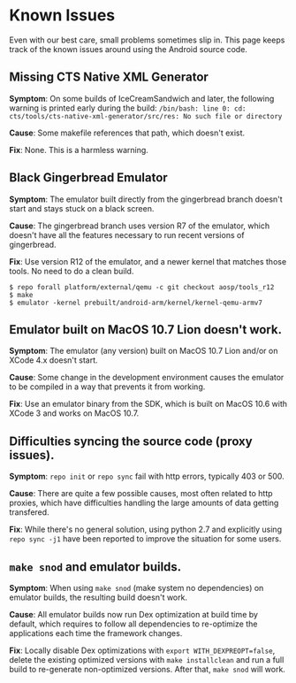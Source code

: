 <!--
   Copyright 2010 The Android Open Source Project

   Licensed under the Apache License, Version 2.0 (the "License");
   you may not use this file except in compliance with the License.
   You may obtain a copy of the License at

       http://www.apache.org/licenses/LICENSE-2.0

   Unless required by applicable law or agreed to in writing, software
   distributed under the License is distributed on an "AS IS" BASIS,
   WITHOUT WARRANTIES OR CONDITIONS OF ANY KIND, either express or implied.
   See the License for the specific language governing permissions and
   limitations under the License.
-->

# Known Issues #

Even with our best care, small problems sometimes slip in. This page keeps
track of the known issues around using the Android source code.

## Missing CTS Native XML Generator ##

**Symptom**: On some builds of IceCreamSandwich and later, the following
warning is printed early during the build:
`/bin/bash: line 0: cd: cts/tools/cts-native-xml-generator/src/res: No
such file or directory`

**Cause**: Some makefile references that path, which doesn't exist.

**Fix**: None. This is a harmless warning.

## Black Gingerbread Emulator ##

**Symptom**: The emulator built directly from the gingerbread branch
doesn't start and stays stuck on a black screen.

**Cause**: The gingerbread branch uses version R7 of the emulator,
which doesn't have all the features necessary to run recent versions
of gingerbread.

**Fix**: Use version R12 of the emulator, and a newer kernel that matches
those tools. No need to do a clean build.

    $ repo forall platform/external/qemu -c git checkout aosp/tools_r12
    $ make
    $ emulator -kernel prebuilt/android-arm/kernel/kernel-qemu-armv7

## Emulator built on MacOS 10.7 Lion doesn't work. ##

**Symptom**: The emulator (any version) built on MacOS 10.7 Lion
and/or on XCode 4.x doesn't start.

**Cause**: Some change in the development environment causes
the emulator to be compiled in a way that prevents it from working.

**Fix**: Use an emulator binary from the SDK, which is built on
MacOS 10.6 with XCode 3 and works on MacOS 10.7.

## Difficulties syncing the source code (proxy issues). ##

**Symptom**: `repo init` or `repo sync` fail with http errors,
typically 403 or 500.

**Cause**: There are quite a few possible causes, most often
related to http proxies, which have difficulties handling the
large amounts of data getting transfered.

**Fix**: While there's no general solution, using python 2.7
and explicitly using `repo sync -j1` have been reported to
improve the situation for some users.

## `make snod` and emulator builds. ##

**Symptom**: When using `make snod` (make system no dependencies)
on emulator builds, the resulting build doesn't work.

**Cause**: All emulator builds now run Dex optimization at build
time by default, which requires to follow all dependencies to
re-optimize the applications each time the framework changes.

**Fix**: Locally disable Dex optimizations with
`export WITH_DEXPREOPT=false`, delete the existing optimized
versions with `make installclean` and run a full build to
re-generate non-optimized versions. After that, `make snod`
will work.
